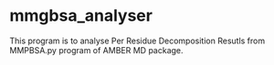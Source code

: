 # mmgbsa_analyser
This program is to analyse Per Residue Decomposition Resutls from MMPBSA.py program of AMBER MD package.
